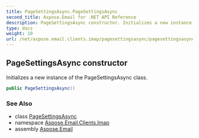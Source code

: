 ```yaml
---
title: PageSettingsAsync.PageSettingsAsync
second_title: Aspose.Email for .NET API Reference
description: PageSettingsAsync constructor. Initializes a new instance of the PageSettingsAsync class
type: docs
weight: 10
url: /net/aspose.email.clients.imap/pagesettingsasync/pagesettingsasync/
---
```

## PageSettingsAsync constructor

Initializes a new instance of the PageSettingsAsync class.

```csharp
public PageSettingsAsync()
```

### See Also

* class [PageSettingsAsync](../)
* namespace [Aspose.Email.Clients.Imap](../../pagesettingsasync/)
* assembly [Aspose.Email](../../../)


